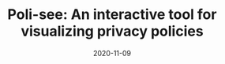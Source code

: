 ---
title: "Poli-see: An interactive tool for visualizing privacy policies"
date: 2020-11-09
venue: WPES '20
venueFullName: ACM CCS Workshop on Privacy in the Electronic Society
submitStatus:
authors: Wentao Guo, Jay Rodolitz, and Eleanor Birrell
html: https://doi.org/10.1145/3411497.3420221
pdf: https://cs.pomona.edu/~ebirrell/docs/WPES20-Polisee.pdf
reflection:
supplement: 
code: https://github.com/oatnewguo/poli-see
talk:
slides: /publications/poli-see/Poli-see slides.pdf
poster: https://www.usenix.org/system/files/soups21-poster16-guo.pdf
demo: "../misc/poli-see/"
tags:
- "topic: design"
---